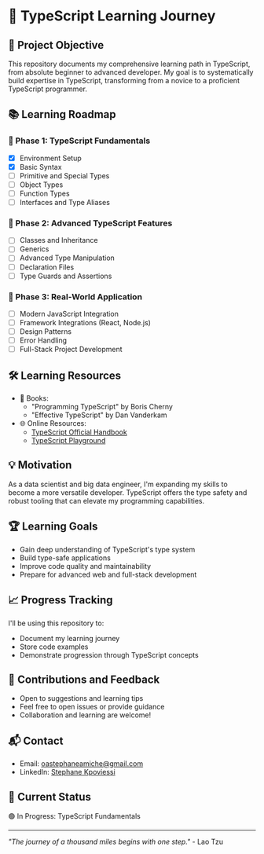 # 🚀 TypeScript Learning Journey

## 🎯 Project Objective
This repository documents my comprehensive learning path in TypeScript, from absolute beginner to advanced developer. My goal is to systematically build expertise in TypeScript, transforming from a novice to a proficient TypeScript programmer.

## 📚 Learning Roadmap

### 🌱 Phase 1: TypeScript Fundamentals 
- [x] Environment Setup
- [x] Basic Syntax
- [ ] Primitive and Special Types
- [ ] Object Types
- [ ] Function Types
- [ ] Interfaces and Type Aliases

### 🌿 Phase 2: Advanced TypeScript Features
- [ ] Classes and Inheritance
- [ ] Generics
- [ ] Advanced Type Manipulation
- [ ] Declaration Files
- [ ] Type Guards and Assertions

### 🌳 Phase 3: Real-World Application
- [ ] Modern JavaScript Integration
- [ ] Framework Integrations (React, Node.js)
- [ ] Design Patterns
- [ ] Error Handling
- [ ] Full-Stack Project Development

## 🛠️ Learning Resources
- 📖 Books: 
  - "Programming TypeScript" by Boris Cherny
  - "Effective TypeScript" by Dan Vanderkam
- 🌐 Online Resources:
  - [TypeScript Official Handbook](https://www.typescriptlang.org/docs/handbook/intro.html)
  - [TypeScript Playground](https://www.typescriptlang.org/play)

## 💡 Motivation
As a data scientist and big data engineer, I'm expanding my skills to become a more versatile developer. TypeScript offers the type safety and robust tooling that can elevate my programming capabilities.

## 🏆 Learning Goals
- Gain deep understanding of TypeScript's type system
- Build type-safe applications
- Improve code quality and maintainability
- Prepare for advanced web and full-stack development

## 📈 Progress Tracking
I'll be using this repository to:
- Document my learning journey
- Store code examples
- Demonstrate progression through TypeScript concepts

## 🤝 Contributions and Feedback
- Open to suggestions and learning tips
- Feel free to open issues or provide guidance
- Collaboration and learning are welcome!

## 📬 Contact
- Email: oastephaneamiche@gmail.com
- LinkedIn: [Stephane Kpoviessi](https://www.linkedin.com/in/stephanekpoviessi/)

## 🚦 Current Status
🟢 In Progress: TypeScript Fundamentals

---

*"The journey of a thousand miles begins with one step."* - Lao Tzu